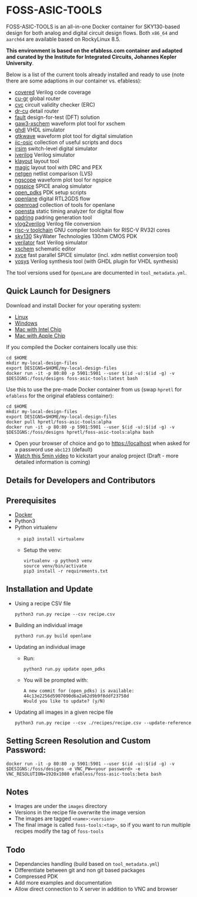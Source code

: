 # FOSS-ASIC-TOOLS

FOSS-ASIC-TOOLS is an all-in-one Docker container for SKY130-based design for both analog and digital circuit design flows. Both `x86_64` and `aarch64` are available based on RockyLinux 8.5.

**This environment is based on the efabless.com container and adapted and curated by the Institute for Integrated Circuits, Johannes Kepler University**.

Below is a list of the current tools already installed and ready to use (note there are some adaptions in our container vs. efabless):

* [covered](https://github.com/hpretl/verilog-covered) Verilog code coverage
* [cu-gr](https://github.com/ax3ghazy/cu-gr.git) global router
* [cvc](https://github.com/d-m-bailey/cvc) circuit validity checker (ERC)
* [dr-cu](https://github.com/cuhk-eda/dr-cu.git) detail router
* [fault](https://github.com/Cloud-V/Fault) design-for-test (DFT) solution
* [gaw3-xschem](https://github.com/StefanSchippers/xschem-gaw.git) waveform plot tool for xschem
* [ghdl](https://github.com/ghdl/ghdl) VHDL simulator
* [gtkwave](https://github.com/gtkwave/gtkwave) waveform plot tool for digital simulation
* [iic-osic](https://github.com/hpretl/iic-osic.git) collection of useful scripts and docs
* [irsim](https://github.com/rtimothyedwards/irsim) switch-level digital simulator
* [iverilog](https://github.com/steveicarus/iverilog.git) Verilog simulator
* [klayout](https://github.com/KLayout/klayout) layout tool
* [magic](https://github.com/rtimothyedwards/magic) layout tool with DRC and PEX
* [netgen](https://github.com/rtimothyedwards/netgen) netlist comparison (LVS)
* [ngscope](https://sourceforge.net/projects/ngscope/) waveform plot tool for ngspice
* [ngspice](http://ngspice.sourceforge.net) SPICE analog simulator
* [open_pdks](https://github.com/RTimothyEdwards/open_pdks) PDK setup scripts
* [openlane](https://github.com/The-OpenROAD-Project/OpenLane) digital RTL2GDS flow
* [openroad](https://github.com/The-OpenROAD-Project/OpenROAD.git) collection of tools for openlane
* [opensta](https://github.com/The-OpenROAD-Project/OpenSTA) static timing analyzer for digital flow
* [padring](https://github.com/donn/padring) padring generation tool
* [vlog2verilog](https://github.com/RTimothyEdwards/qflow.git) Verilog file conversion
* [risc-v toolchain](https://github.com/riscv/riscv-gnu-toolchain) GNU compiler toolchain for RISC-V RV32I cores
* [sky130](https://github.com/google/skywater-pdk.git) SkyWater Technologies 130nm CMOS PDK
* [verilator](https://github.com/verilator/verilator) fast Verilog simulator
* [xschem](https://github.com/StefanSchippers/xschem.git) schematic editor
* [xyce](https://github.com/Xyce/Xyce.git) fast parallel SPICE simulator (incl. xdm netlist conversion tool)
* [yosys](https://github.com/YosysHQ/yosys) Verilog synthesis tool (with GHDL plugin for VHDL synthesis)

The tool versions used for `OpenLane` are documented in `tool_metadata.yml`.

## Quick Launch for Designers

Download and install Docker for your operating system:

* [Linux](https://hub.docker.com/search?q=&type=edition&offering=community&operating_system=linux&utm_source=docker&utm_medium=webreferral&utm_campaign=dd-smartbutton&utm_location=header)
* [Windows](https://desktop.docker.com/win/main/amd64/Docker%20Desktop%20Installer.exe?utm_source=docker&utm_medium=webreferral&utm_campaign=dd-smartbutton&utm_location=header)
* [Mac with Intel Chip](https://desktop.docker.com/mac/main/amd64/Docker.dmg?utm_source=docker&utm_medium=webreferral&utm_campaign=dd-smartbutton&utm_location=header)
* [Mac with Apple Chip](https://desktop.docker.com/mac/main/arm64/Docker.dmg?utm_source=docker&utm_medium=webreferral&utm_campaign=dd-smartbutton&utm_location=header)

If you compiled the Docker containers locally use this:

```
cd $HOME
mkdir my-local-design-files
export DESIGNS=$HOME/my-local-design-files
docker run -it -p 80:80 -p 5901:5901 --user $(id -u):$(id -g) -v $DESIGNS:/foss/designs foss-asic-tools:latest bash
```

Use this to use the pre-made Docker container from us (swap `hpretl` for `efabless` for the original efabless container):

```
cd $HOME
mkdir my-local-design-files
export DESIGNS=$HOME/my-local-design-files
docker pull hpretl/foss-asic-tools:alpha
docker run -it -p 80:80 -p 5901:5901 --user $(id -u):$(id -g) -v $DESIGNS:/foss/designs hpretl/foss-asic-tools:alpha bash
```
- Open your browser of choice and go to [https://localhost](https://localhost) when asked for a password use `abc123` (default)
- [Watch this 5min video](https://youtu.be/EP3ozAtTQDw) to kickstart your analog project (Draft - more detailed information is coming)

## Details for Developers and Contributors

## Prerequisites

- [Docker](https://docs.docker.com/engine/install/)
- Python3
- Python virtualenv
  - `pip3 install virtualenv`
  - Setup the venv:
 
    ```
    virtualenv -p python3 venv
    source venv/bin/activate
    pip3 install -r requirements.txt
    ```

## Installation and Update

- Using a recipe CSV file

  ```
  python3 run.py recipe --csv recipe.csv
  ```

- Building an individual image

  ```
  python3 run.py build openlane
  ```
  
- Updating an individual image
  - Run:
 
    ```
    python3 run.py update open_pdks
    ```
  - You will be prompted with:
   
    ```
    A new commit for (open_pdks) is available:
    44c13e2256d5907090d6a2a62d9b9f8ddf23758d
    Would you like to update? (y/N)
    ```
- Updating all images in a given recipe file
 
    ```
    python3 run.py recipe --csv ./recipes/recipe.csv --update-reference
    ```
    
## Setting Screen Resolution and Custom Password:

```
docker run -it -p 80:80 -p 5901:5901 --user $(id -u):$(id -g) -v $DESIGNS:/foss/designs -e VNC_PW=<your password> -e VNC_RESOLUTION=1920x1080 efabless/foss-asic-tools:beta bash
```

## Notes

- Images are under the `images` directory
- Versions in the recipe file overwrite the image version
- The images are tagged `<name>:<version>`
- The final image is called `foss-tools:<tag>`, so if you want to run multiple recipes modify the tag of `foss-tools`

## Todo

- Dependancies handling (build based on `tool_metadata.yml`)
- Differentiate between git and non git based packages
- Compressed PDK
- Add more examples and documentation
- Allow direct connection to X server in addition to VNC and browser

